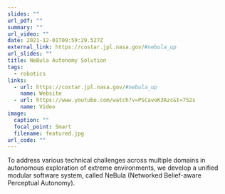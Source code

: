 ```yaml
---
slides: ""
url_pdf: ""
summary: ""
url_video: ""
date: 2021-12-01T09:59:29.527Z
external_link: https://costar.jpl.nasa.gov/#nebula_up
url_slides: ""
title: NeBula Autonomy Solution
tags:
  - robotics
links:
  - url: https://costar.jpl.nasa.gov/#nebula_up
    name: Website
  - url: https://www.youtube.com/watch?v=PSCavoK3Azc&t=752s
    name: Video
image:
  caption: ""
  focal_point: Smart
  filename: featured.jpg
url_code: ""
---
```

To address various technical challenges across multiple domains in autonomous exploration of extreme environments, we develop a unified modular software system, called NeBula (Networked Belief-aware Perceptual Autonomy).
